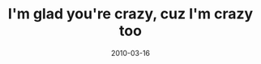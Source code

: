 ---
layout: base.njk
title : 'I&#39;m glad you&#39;re crazy, cuz I&#39;m crazy too' 
view_title : 'I&#39;m glad you&#39;re crazy, cuz I&#39;m crazy too' 
year : '2010' 
date : '2010-03-16' 
img_file : '/drawing/imgladyourecrazycuzimcrazytoo.png' 
html_file : 'imgladyourecrazycuzimcrazytoo' 
next_html : 'ijustwantedtounderstand.html' 
year_order : '35' 
permalink : "title/{{html_file}}.html"
---